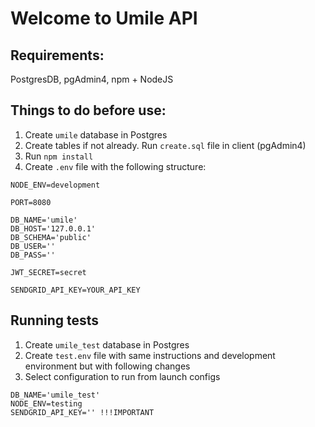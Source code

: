 # Welcome to Umile API

## Requirements:
PostgresDB, pgAdmin4, npm + NodeJS 

## Things to do before use:
1. Create `umile` database in Postgres
2. Create tables if not already. Run `create.sql` file in client (pgAdmin4)
3. Run `npm install`
4. Create `.env` file with the following structure:

```
NODE_ENV=development

PORT=8080

DB_NAME='umile'
DB_HOST='127.0.0.1'
DB_SCHEMA='public'
DB_USER=''
DB_PASS=''

JWT_SECRET=secret

SENDGRID_API_KEY=YOUR_API_KEY

```

## Running tests
1. Create `umile_test` database in Postgres
2. Create `test.env` file with same instructions and development environment but with following changes
3. Select configuration to run from launch configs

```
DB_NAME='umile_test'
NODE_ENV=testing
SENDGRID_API_KEY='' !!!IMPORTANT
```
